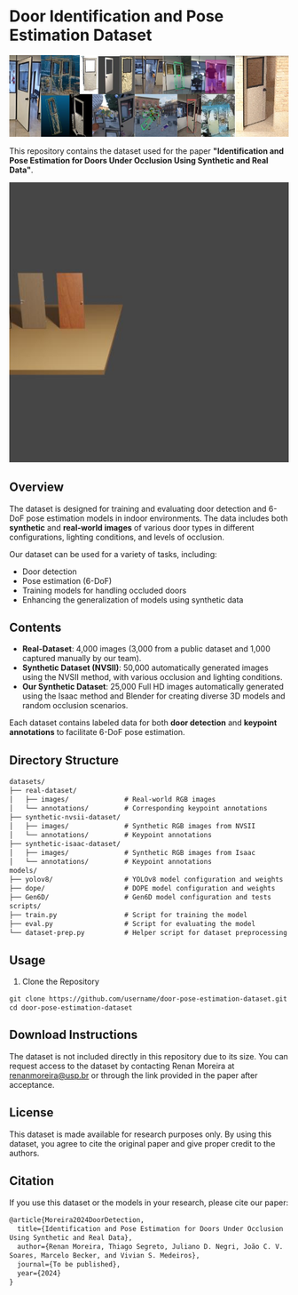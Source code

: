 # Door Identification and Pose Estimation Dataset
![Alt text](images/show.jpg)

This repository contains the dataset used for the paper **"Identification and Pose Estimation for Doors Under Occlusion Using Synthetic and Real Data"**.

[![Watch the video](dataset/synthetic-blenderproc-dataset/Dope-annotation/output/frame_000000.jpg) ](https://github.com/RenanMoreiraPinto/PoseDoor_estimation/blob/main/dataset/synthetic-blenderproc-dataset/Dope-annotation/output_video.mp4)
## Overview

The dataset is designed for training and evaluating door detection and 6-DoF pose estimation models in indoor environments. The data includes both **synthetic** and **real-world images** of various door types in different configurations, lighting conditions, and levels of occlusion.

Our dataset can be used for a variety of tasks, including:

- Door detection
- Pose estimation (6-DoF)
- Training models for handling occluded doors
- Enhancing the generalization of models using synthetic data

## Contents

- **Real-Dataset**: 4,000 images (3,000 from a public dataset and 1,000 captured manually by our team).
- **Synthetic Dataset (NVSII)**: 50,000 automatically generated images using the NVSII method, with various occlusion and lighting conditions.
- **Our Synthetic Dataset**: 25,000 Full HD images automatically generated using the Isaac method and Blender for creating diverse 3D models and random occlusion scenarios.

Each dataset contains labeled data for both **door detection** and **keypoint annotations** to facilitate 6-DoF pose estimation.

## Directory Structure

```text
datasets/
├── real-dataset/
│   ├── images/              # Real-world RGB images
│   └── annotations/         # Corresponding keypoint annotations
├── synthetic-nvsii-dataset/
│   ├── images/              # Synthetic RGB images from NVSII
│   └── annotations/         # Keypoint annotations
├── synthetic-isaac-dataset/
│   ├── images/              # Synthetic RGB images from Isaac
│   └── annotations/         # Keypoint annotations
models/
├── yolov8/                  # YOLOv8 model configuration and weights
├── dope/                    # DOPE model configuration and weights
├── Gen6D/                   # Gen6D model configuration and tests
scripts/
├── train.py                 # Script for training the model
├── eval.py                  # Script for evaluating the model
└── dataset-prep.py          # Helper script for dataset preprocessing
```

## Usage
1. Clone the Repository
```text
git clone https://github.com/username/door-pose-estimation-dataset.git
cd door-pose-estimation-dataset
```

## Download Instructions
The dataset is not included directly in this repository due to its size. You can request access to the dataset by contacting Renan Moreira at renanmoreira@usp.br 
or through the link provided in the paper after acceptance.

## License
This dataset is made available for research purposes only. By using this dataset, you agree to cite the original paper and give proper credit to the authors.

## Citation
If you use this dataset or the models in your research, please cite our paper:
```
@article{Moreira2024DoorDetection,
  title={Identification and Pose Estimation for Doors Under Occlusion Using Synthetic and Real Data},
  author={Renan Moreira, Thiago Segreto, Juliano D. Negri, João C. V. Soares, Marcelo Becker, and Vivian S. Medeiros},
  journal={To be published},
  year={2024}
}
```




